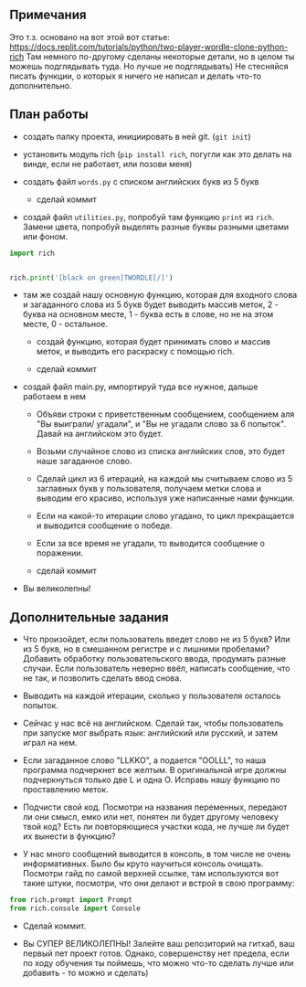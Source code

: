 ## Примечания

Это т.з. основано на вот этой вот статье: https://docs.replit.com/tutorials/python/two-player-wordle-clone-python-rich
Там немного по-другому сделаны некоторые детали, но в целом ты можешь подглядывать туда. Но лучше не подглядывать) 
Не стесняйся писать функции, о которых я ничего не написал и делать что-то дополнительно.


## План работы

* создать папку проекта, инициировать в ней git. (`git init`)

* установить модуль rich (`pip install rich`,  погугли как это делать на винде, если не работает, или позови меня)

* создать файл `words.py` с списком английских букв из 5 букв

	* сделай коммит

* создай файл `utilities.py`, попробуй там функцию `print` из `rich`. Замени цвета, попробуй выделять разные буквы разными цветами или фоном.
	
```python
import rich


rich.print('[black on green]TWORDLE[/]')
```

* там же создай нашу основную функцию, которая для входного слова и загаданного слова из 5 букв будет выводить массив меток, 2 - буква на основном месте, 1 - буква есть в слове, но не на этом месте, 0 - остальное.

	* создай функцию, которая будет принимать слово и массив меток, и выводить его раскраску с помощью rich.

	* сделай коммит

* создай файл main.py, импортируй туда все нужное, дальше работаем в нем

	* Объяви строки с приветственным сообщением, сообщением аля "Вы выиграли/ угадали", и "Вы не угадали слово за 6 попыток". Давай на английском это будет.

	* Возьми случайное слово из списка английских слов, это будет наше загаданное слово.

	* Сделай цикл из 6 итераций, на каждой мы считываем слово из 5 заглавных букв у пользователя, получаем метки слова и выводим его красиво, используя уже написанные нами функции.

	* Если на какой-то итерации слово угадано, то цикл прекращается и выводится сообщение о победе.

	* Если за все время не угадали, то выводится сообщение о поражении.

	* сделай коммит

* Вы великолепны!

## Дополнительные задания

* Что произойдет, если пользователь введет слово не из 5 букв? Или из 5 букв, но в смешанном регистре и с лишними пробелами? Добавить обработку пользовательского ввода, продумать разные случаи. Если пользователь неверно ввёл, написать сообщение, что не так, и позволить сделать ввод снова.

* Выводить на каждой итерации, сколько у пользователя осталось попыток.

* Сейчас у нас всё на английском. Сделай так, чтобы пользователь при запуске мог выбрать язык: английский или русский, и затем играл на нем.

* Если загаданное слово "LLKKO", а подается "OOLLL", то наша программа подчеркнет все желтым. В оригинальной игре должны подчеркнуться только две L и одна O. Исправь нашу функцию по проставлению меток.

* Подчисти свой код. Посмотри на названия переменных, передают ли они смысл, емко или нет, понятен ли будет другому человеку твой код? Есть ли повторяющиеся участки кода, не лучше ли будет их вынести в функцию?

* У нас много сообщений выводится в консоль, в том числе не очень информативных. Было бы круто научиться консоль очищать. Посмотри гайд по самой верхней ссылке, там  используются вот такие штуки, посмотри, что они делают и встрой в свою программу:
```python
from rich.prompt import Prompt
from rich.console import Console
```

* Сделай коммит.

* Вы СУПЕР ВЕЛИКОЛЕПНЫ! Залейте ваш репозиторий на гитхаб, ваш первый пет проект готов. Однако, совершенству нет предела, если по ходу обучения ты поймешь, что можно что-то сделать лучше или добавить - то можно и сделать)